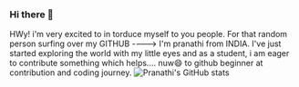 ### Hi there 👋
HWy! i'm very excited to in torduce myself to you people.
For that random person surfing over my GITHUB ----> I'm pranathi from INDIA. I've just started exploring the world with my little eyes and as a student, i am eager to contribute something which helps....
nuw😄 to github
beginner at contribution and coding journey. 
![Pranathi's GitHub stats](https://github-readme-stats.vercel.app/api?username=pranathi000&theme=dark&show_icons=true)
